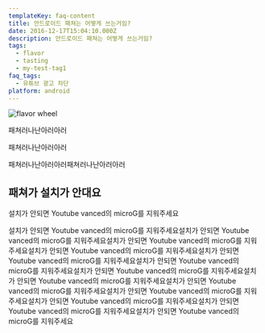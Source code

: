 ```yaml
---
templateKey: faq-content
title: 안드로이드 패쳐는 어떻게 쓰는거임?
date: 2016-12-17T15:04:10.000Z
description: 안드로이드 패쳐는 어떻게 쓰는거임?
tags:
  - flavor
  - tasting
  - my-test-tag1
faq_tags:
  - 유튜브 광고 차단
platform: android
---
```

![flavor wheel](/img/flavor_wheel.jpg)

패쳐러나난아러아러

패쳐러나난아러아러

패쳐러나난아러아러패쳐러나난아러아러

## 패쳐가 설치가 안대요

설치가 안되면 Youtube vanced의 microG를 지워주세요

설치가 안되면 Youtube vanced의 microG를 지워주세요설치가 안되면 Youtube vanced의 microG를 지워주세요설치가 안되면 Youtube vanced의 microG를 지워주세요설치가 안되면 Youtube vanced의 microG를 지워주세요설치가 안되면 Youtube vanced의 microG를 지워주세요설치가 안되면 Youtube vanced의 microG를 지워주세요설치가 안되면 Youtube vanced의 microG를 지워주세요설치가 안되면 Youtube vanced의 microG를 지워주세요설치가 안되면 Youtube vanced의 microG를 지워주세요설치가 안되면 Youtube vanced의 microG를 지워주세요설치가 안되면 Youtube vanced의 microG를 지워주세요설치가 안되면 Youtube vanced의 microG를 지워주세요설치가 안되면 Youtube vanced의 microG를 지워주세요